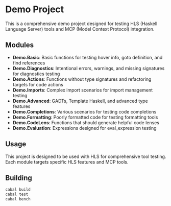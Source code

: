 # Demo Project

This is a comprehensive demo project designed for testing HLS (Haskell Language Server) tools and MCP (Model Context Protocol) integration.

## Modules

- **Demo.Basic**: Basic functions for testing hover info, goto definition, and find references
- **Demo.Diagnostics**: Intentional errors, warnings, and missing signatures for diagnostics testing
- **Demo.Actions**: Functions without type signatures and refactoring targets for code actions
- **Demo.Imports**: Complex import scenarios for import management testing
- **Demo.Advanced**: GADTs, Template Haskell, and advanced type features
- **Demo.Completions**: Various scenarios for testing code completions
- **Demo.Formatting**: Poorly formatted code for testing formatting tools
- **Demo.CodeLens**: Functions that should generate helpful code lenses
- **Demo.Evaluation**: Expressions designed for eval_expression testing

## Usage

This project is designed to be used with HLS for comprehensive tool testing. Each module targets specific HLS features and MCP tools.

## Building

```bash
cabal build
cabal test
cabal bench
```